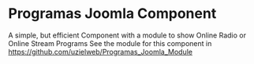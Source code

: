 # Programas Joomla Component
A simple, but efficient Component with a module to show Online Radio or Online Stream Programs
See the module for this component in https://github.com/uzielweb/Programas_Joomla_Module
